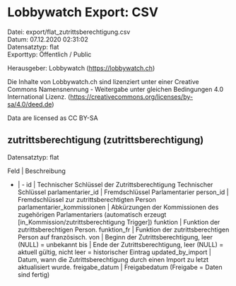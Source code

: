 Lobbywatch Export: CSV
======================

Datei: export/flat_zutrittsberechtigung.csv  
Datum: 07.12.2020 02:31:02  
Datensatztyp: flat  
Exporttyp: Öffentlich / Public  

Herausgeber: Lobbywatch (https://lobbywatch.ch)  

Die Inhalte von Lobbywatch.ch sind lizenziert unter einer Creative Commons Namensnennung - Weitergabe unter gleichen Bedingungen 4.0 International Lizenz. (https://creativecommons.org/licenses/by-sa/4.0/deed.de)

Data are licensed as CC BY-SA


## zutrittsberechtigung (zutrittsberechtigung)

Datensatztyp: flat

Feld | Beschreibung
- | -
id | Technischer Schlüssel der Zutrittsberechtigung Technischer Schlüssel
parlamentarier_id | Fremdschlüssel Parlamentarier
person_id | Fremdschlüssel zur zutrittsberechtigten Person
parlamentarier_kommissionen | Abkürzungen der Kommissionen des zugehörigen Parlamentariers (automatisch erzeugt [in_Kommission/zutrittsberechtigung Trigger])
funktion | Funktion der zutrittsberechtigen Person.
funktion_fr | Funktion der zutrittsberechtigen Person auf französisch.
von | Beginn der Zutrittsberechtigung, leer (NULL) = unbekannt
bis | Ende der Zutrittsberechtigung, leer (NULL) = aktuell gültig, nicht leer = historischer Eintrag
updated_by_import | Datum, wann die Zutrittsberechtigung durch einen Import zu letzt aktualisiert wurde.
freigabe_datum | Freigabedatum (Freigabe = Daten sind fertig)

